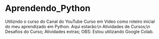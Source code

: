 # Aprendendo_Python
Utilizndo o curso do Canal do YouTube Curso em Video como roteiro inicial do meu aprendizado em Python. Aqui estarão:\n
Atividades de Cursos;\n
Desafios do Curso;
Atividades extras;
OBS: Estou utilizando Google Colab.
